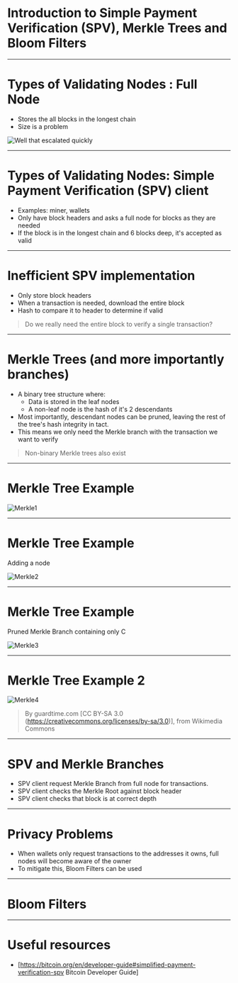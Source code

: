 # Introduction to Simple Payment Verification (SPV), Merkle Trees and Bloom Filters

---
# Types of Validating Nodes : Full Node
  * Stores the all blocks in the longest chain  
  * Size is a problem 

  ![](https://raw.githubusercontent.com/tari-labs/tari-university/mikethetike-merkle-trees/merkle-trees-and-spv-1/sources/eth-blockchain-size.png "Well that escalated quickly")

---

# Types of Validating Nodes: Simple Payment Verification (SPV) client
* Examples: miner, wallets
* Only have block headers and asks a full node for blocks as they are needed
* If the block is in the longest chain and 6 blocks deep, it's accepted as valid

---

# Inefficient SPV implementation
* Only store block headers
* When a transaction is needed, download the entire block
* Hash to compare it to header to determine if valid
> Do we really need the entire block to verify a single transaction?

---
# Merkle Trees (and more importantly branches)

* A binary tree structure where:
  * Data is stored in the leaf nodes
  * A non-leaf node is the hash of it's 2 descendants
* Most importantly, descendant nodes can be pruned, leaving the rest of the tree's hash integrity in tact.
* This means we only need the Merkle branch with the transaction we want to verify

> Non-binary Merkle trees also exist

--- 
# Merkle Tree Example

![Merkle1](https://raw.githubusercontent.com/tari-labs/tari-university/mikethetike-merkle-trees/merkle-trees-and-spv-1/sources/merkle-1.svg?sanitize=true)

--- 
# Merkle Tree Example

Adding a node

![Merkle2](https://raw.githubusercontent.com/tari-labs/tari-university/mikethetike-merkle-trees/merkle-trees-and-spv-1/sources/merkle-2.svg?sanitize=true)

---

# Merkle Tree Example

Pruned Merkle Branch containing only C

![Merkle3](https://raw.githubusercontent.com/tari-labs/tari-university/mikethetike-merkle-trees/merkle-trees-and-spv-1/sources/merkle-3.svg?sanitize=true)

---
# Merkle Tree Example 2

![Merkle4](https://raw.githubusercontent.com/tari-labs/tari-university/mikethetike-merkle-trees/merkle-trees-and-spv-1/sources/hashchain.png)



> By guardtime.com [CC BY-SA 3.0  (https://creativecommons.org/licenses/by-sa/3.0)], from Wikimedia Commons
---
# SPV and Merkle Branches

* SPV client request Merkle Branch from full node for transactions. 
* SPV client checks the Merkle Root against block header
* SPV client checks that block is at correct depth

---
# Privacy Problems
* When wallets only request transactions to the addresses it owns, full nodes will become aware of the owner
* To mitigate this, Bloom Filters can be used

--- 
# Bloom Filters



---
# Useful resources
* [https://bitcoin.org/en/developer-guide#simplified-payment-verification-spv Bitcoin Developer Guide]
